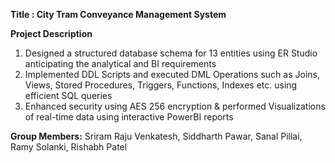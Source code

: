 **Title : City Tram Conveyance Management System**

**Project Description**
1. Designed a structured database schema for 13 entities using ER Studio anticipating the analytical and BI requirements 
2. Implemented DDL Scripts and executed DML Operations such as Joins, Views, Stored Procedures, Triggers, Functions, Indexes etc. using efficient SQL queries
3. Enhanced security using AES 256 encryption & performed Visualizations of real-time data using interactive PowerBI reports

**Group Members:**
Sriram Raju Venkatesh,
Siddharth Pawar,
Sanal Pillai,
Ramy Solanki,
Rishabh Patel

